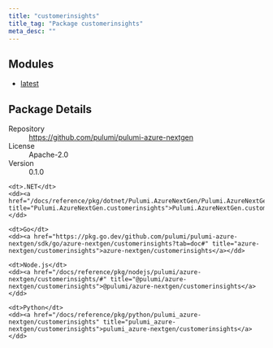 ```yaml
---
title: "customerinsights"
title_tag: "Package customerinsights"
meta_desc: ""
---
```


<!-- WARNING: this file was generated by Pulumi Docs Generator. -->
<!-- Do not edit by hand unless you're certain you know what you are doing! -->



<h2 id="modules">Modules</h2>
<ul class="api">
    <li><a href="latest/" title="latest"><span class="symbol module"></span>latest</a></li>
</ul>

<h2 id="package-details">Package Details</h2>
<dl class="package-details">
	<dt>Repository</dt>
	<dd><a href="https://github.com/pulumi/pulumi-azure-nextgen">https://github.com/pulumi/pulumi-azure-nextgen</a></dd>
	<dt>License</dt>
	<dd>Apache-2.0</dd>
	<dt>Version</dt>
	<dd>0.1.0</dd>
</dl>



<dl class="tabular">

    <dt>.NET</dt>
    <dd><a href="/docs/reference/pkg/dotnet/Pulumi.AzureNextGen/Pulumi.AzureNextGen.customerinsights.html" title="Pulumi.AzureNextGen.customerinsights">Pulumi.AzureNextGen.customerinsights</a></dd>

    <dt>Go</dt>
    <dd><a href="https://pkg.go.dev/github.com/pulumi/pulumi-azure-nextgen/sdk/go/azure-nextgen/customerinsights?tab=doc#" title="azure-nextgen/customerinsights">azure-nextgen/customerinsights</a></dd>

    <dt>Node.js</dt>
    <dd><a href="/docs/reference/pkg/nodejs/pulumi/azure-nextgen/customerinsights/#" title="@pulumi/azure-nextgen/customerinsights">@pulumi/azure-nextgen/customerinsights</a></dd>

    <dt>Python</dt>
    <dd><a href="/docs/reference/pkg/python/pulumi_azure-nextgen/customerinsights" title="pulumi_azure-nextgen/customerinsights">pulumi_azure-nextgen/customerinsights</a></dd>

</dl>


